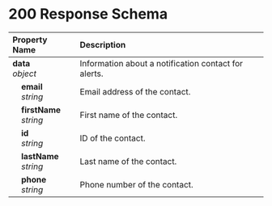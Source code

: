 # 200 Response Schema
| Property Name | Description |
| :------------ | :---------- |
| **data**<br/>_object_ | Information about a notification contact for alerts. |
| **&nbsp;&nbsp;&nbsp;&nbsp;email**<br/>_&nbsp;&nbsp;&nbsp;&nbsp;string_ | Email address of the contact. |
| **&nbsp;&nbsp;&nbsp;&nbsp;firstName**<br/>_&nbsp;&nbsp;&nbsp;&nbsp;string_ | First name of the contact. |
| **&nbsp;&nbsp;&nbsp;&nbsp;id**<br/>_&nbsp;&nbsp;&nbsp;&nbsp;string_ | ID of the contact. |
| **&nbsp;&nbsp;&nbsp;&nbsp;lastName**<br/>_&nbsp;&nbsp;&nbsp;&nbsp;string_ | Last name of the contact. |
| **&nbsp;&nbsp;&nbsp;&nbsp;phone**<br/>_&nbsp;&nbsp;&nbsp;&nbsp;string_ | Phone number of the contact. |
